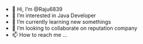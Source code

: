 - 👋 Hi, I’m @Raju6839
- 👀 I’m interested in Java Developer
- 🌱 I’m currently learning new somethings
- 💞️ I’m looking to collaborate on reputation company 
- 📫 How to reach me ...

<!---
Raju6839/Raju6839 is a ✨ special ✨ repository because its `README.md` (this file) appears on your GitHub profile.
You can click the Preview link to take a look at your changes.
--->
